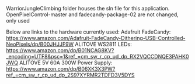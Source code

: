 WarriorJungleClimbing folder houses the sln file for this application.
OpenPixelControl-master and fadecandy-package-02 are not changed, only used

Below are links to the hardware currently used:
Adafruit FadeCandy: https://www.amazon.com/Adafruit-FadeCandy-Dithering-USB-Controlled-NeoPixels/dp/B00JHJJF9W
ALITOVE WS2811 LEDs: https://www.amazon.com/dp/B01NCAG8KV?_encoding=UTF8&psc=1&ref_=cm_sw_r_cp_ud_dp_RX2VQCCDNQE3PAHK0JWQ
ALITOVE 5V 60A 300W Power Supply: https://www.amazon.com/dp/B06XK3X3PW?ref_=cm_sw_r_cp_ud_dp_2S97XYRMR2TDFD3V5DYS
